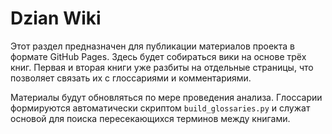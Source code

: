 # Dzian Wiki

Этот раздел предназначен для публикации материалов проекта в формате GitHub Pages. Здесь будет собираться вики на основе трёх книг. Первая и вторая книги уже разбиты на отдельные страницы, что позволяет связать их с глоссариями и комментариями.

Материалы будут обновляться по мере проведения анализа. Глоссарии формируются автоматически скриптом `build_glossaries.py` и служат основой для поиска пересекающихся терминов между книгами.
